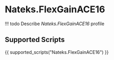 

# Nateks.FlexGainACE16



<!-- prettier-ignore -->
!!! todo
    Describe *Nateks.FlexGainACE16* profile

## Supported Scripts

{{ supported_scripts("Nateks.FlexGainACE16") }}
